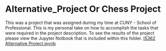 # Alternative_Project Or Chess Project


 This was a project that was assigned during my time at CUNY - School of Professional.  This is my personal take on how to accomplish the tasks that were required in the project description.  To see the results of the project please view the Jupyter Notbook that is included within this folder.  [IS362 Alternative Project.ipynb](https://github.com/HeinoPortfolio/Python/blob/master/Projects/Alternative_Project-master/IS362%20Alternative%20Project.ipynb)
